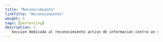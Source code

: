 ```yaml
---
title: "Reconocimiento"
linkTitle: "Reconocimiento"
weight: 3 
tags: [pentesting]
description: >
   Seccion dedicada al reconocimiento activo de información contra un sistema. 
---
```


 
